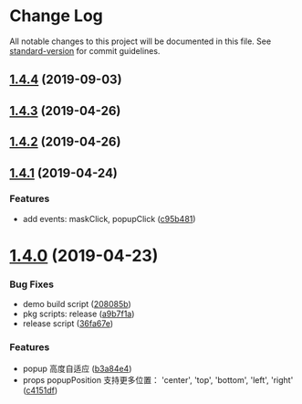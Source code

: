 # Change Log

All notable changes to this project will be documented in this file. See [standard-version](https://github.com/conventional-changelog/standard-version) for commit guidelines.

<a name="1.4.4"></a>
## [1.4.4](https://github.com/komomoo/vue-slim-popup/compare/v1.4.3...v1.4.4) (2019-09-03)



<a name="1.4.3"></a>
## [1.4.3](https://github.com/komomoo/vue-slim-popup/compare/v1.4.2...v1.4.3) (2019-04-26)



<a name="1.4.2"></a>
## [1.4.2](https://github.com/komomoo/vue-slim-popup/compare/v1.4.1...v1.4.2) (2019-04-26)



<a name="1.4.1"></a>
## [1.4.1](https://github.com/komomoo/vue-slim-popup/compare/v1.4.0...v1.4.1) (2019-04-24)


### Features

* add events: maskClick, popupClick ([c95b481](https://github.com/komomoo/vue-slim-popup/commit/c95b481))



<a name="1.4.0"></a>
# [1.4.0](https://github.com/komomoo/vue-slim-popup/compare/v1.3.3...v1.4.0) (2019-04-23)


### Bug Fixes

* demo build script ([208085b](https://github.com/komomoo/vue-slim-popup/commit/208085b))
* pkg scripts: release ([a9b7f1a](https://github.com/komomoo/vue-slim-popup/commit/a9b7f1a))
* release script ([36fa67e](https://github.com/komomoo/vue-slim-popup/commit/36fa67e))


### Features

* popup 高度自适应 ([b3a84e4](https://github.com/komomoo/vue-slim-popup/commit/b3a84e4))
* props popupPosition 支持更多位置： 'center', 'top', 'bottom', 'left', 'right' ([c4151df](https://github.com/komomoo/vue-slim-popup/commit/c4151df))
